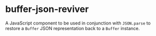 buffer-json-reviver
===================

A JavaScript component to be used in conjunction with `JSON.parse` to restore
a `Buffer` JSON representation back to a `Buffer` instance.

